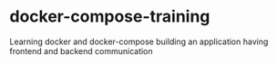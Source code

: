# docker-compose-training
Learning docker and docker-compose building an application having frontend and backend communication 
